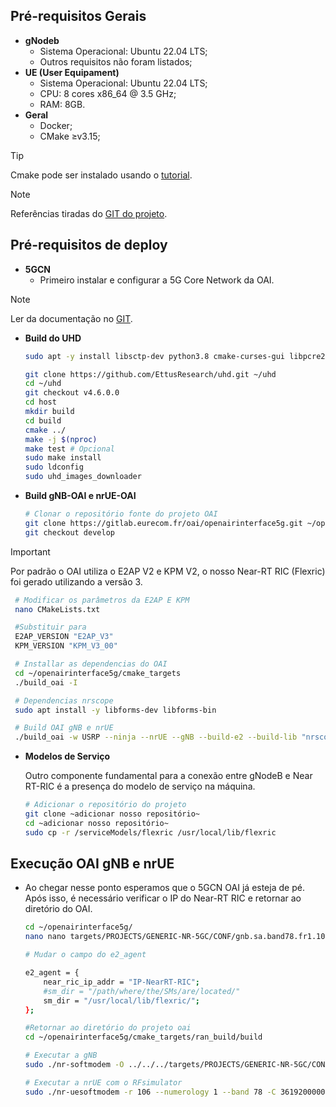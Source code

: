 ## Pré-requisitos Gerais
* **gNodeb**
    * Sistema Operacional: Ubuntu 22.04 LTS;
    * Outros requisitos não foram listados;
* **UE (User Equipament)**
    * Sistema Operacional: Ubuntu 22.04 LTS;
    * CPU: 8 cores x86_64 @ 3.5 GHz;
    * RAM: 8GB.
* **Geral**
    * Docker;
    * CMake &ge;v3.15;
> [!TIP]
> Cmake pode ser instalado usando o [tutorial](https://apt.kitware.com/).

> [!NOTE]
> Referências tiradas do [GIT do projeto](https://gitlab.eurecom.fr/oai/openairinterface5g/-/blob/develop/doc/NR_SA_Tutorial_OAI_nrUE.md).

## Pré-requisitos de deploy
* **5GCN** 
    * Primeiro instalar e configurar a 5G Core Network da OAI.
> [!NOTE]
> Ler da documentação no [GIT]().

* **Build do UHD**
    
    ```sh
    sudo apt -y install libsctp-dev python3.8 cmake-curses-gui libpcre2-dev autoconf automake build-essential ccache cmake cpufrequtils doxygen ethtool g++ git inetutils-tools libboost-all-dev libncurses5 libncurses5-dev libusb-1.0-0 libusb-1.0-0-dev libusb-dev python3-dev python3-mako python3-numpy python3-requests python3-scipy python3-setuptools python3-ruamel.yaml

    git clone https://github.com/EttusResearch/uhd.git ~/uhd
    cd ~/uhd
    git checkout v4.6.0.0
    cd host
    mkdir build
    cd build
    cmake ../
    make -j $(nproc)
    make test # Opcional
    sudo make install
    sudo ldconfig
    sudo uhd_images_downloader

* **Build gNB-OAI e nrUE-OAI** 
    
    ```sh
    # Clonar o repositório fonte do projeto OAI
    git clone https://gitlab.eurecom.fr/oai/openairinterface5g.git ~/openairinterface5g
    git checkout develop

> [!IMPORTANT]    
> Por padrão o OAI utiliza o E2AP V2 e KPM V2, o nosso Near-RT RIC (Flexric) foi gerado utilizando a versão 3.

   ```sh  
    # Modificar os parâmetros da E2AP E KPM
    nano CMakeLists.txt

    #Substituir para
    E2AP_VERSION "E2AP_V3"
    KPM_VERSION "KPM_V3_00"

    # Installar as dependencias do OAI
    cd ~/openairinterface5g/cmake_targets
    ./build_oai -I

    # Dependencias nrscope
    sudo apt install -y libforms-dev libforms-bin

    # Build OAI gNB e nrUE
    ./build_oai -w USRP --ninja --nrUE --gNB --build-e2 --build-lib "nrscope" -C
   ```

* **Modelos de Serviço**

    Outro componente fundamental para a conexão entre gNodeB e Near RT-RIC é a presença do modelo de serviço na máquina.

    ```sh
    # Adicionar o repositório do projeto
    git clone ~adicionar nosso repositório~
    cd ~adicionar nosso repositório~
    sudo cp -r /serviceModels/flexric /usr/local/lib/flexric 
    ``` 
## Execução OAI gNB e nrUE

* Ao chegar nesse ponto esperamos que o 5GCN OAI já esteja de pé. Após isso, é necessário verificar o IP do Near-RT RIC e retornar ao diretório do OAI.
    
    ```sh
    cd ~/openairinterface5g/
    nano nano targets/PROJECTS/GENERIC-NR-5GC/CONF/gnb.sa.band78.fr1.106PRB.usrpb210.conf

    # Mudar o campo do e2_agent

    e2_agent = {
        near_ric_ip_addr = "IP-NearRT-RIC";
        #sm_dir = "/path/where/the/SMs/are/located/"
        sm_dir = "/usr/local/lib/flexric/";
    };
    ```


    ```sh
    #Retornar ao diretório do projeto oai
    cd ~/openairinterface5g/cmake_targets/ran_build/build

    # Executar a gNB
    sudo ./nr-softmodem -O ../../../targets/PROJECTS/GENERIC-NR-5GC/CONF/gnb.sa.band78.fr1.106PRB.usrpb210.conf --gNBs.[0].min_rxtxtime 6 --rfsim --sa

    # Executar a nrUE com o RFsimulator
    sudo ./nr-uesoftmodem -r 106 --numerology 1 --band 78 -C 3619200000 --sa --uicc0.imsi 001010000000001 --rfsim

    ```